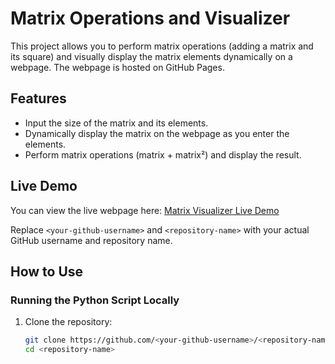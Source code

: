 # Matrix Operations and Visualizer

This project allows you to perform matrix operations (adding a matrix and its square) and visually display the matrix elements dynamically on a webpage. The webpage is hosted on GitHub Pages.

## Features
- Input the size of the matrix and its elements.
- Dynamically display the matrix on the webpage as you enter the elements.
- Perform matrix operations (matrix + matrix²) and display the result.

## Live Demo
You can view the live webpage here: [Matrix Visualizer Live Demo](https://<your-github-username>.github.io/<repository-name>/)

Replace `<your-github-username>` and `<repository-name>` with your actual GitHub username and repository name.

## How to Use

### Running the Python Script Locally
1. Clone the repository:
   ```bash
   git clone https://github.com/<your-github-username>/<repository-name>.git
   cd <repository-name>